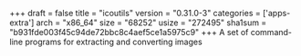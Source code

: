 +++
draft = false
title = "icoutils"
version = "0.31.0-3"
categories = ['apps-extra']
arch = "x86_64"
size = "68252"
usize = "272495"
sha1sum = "b931fde003f45c94de72bbc8c4aef5ce1a5975c9"
+++
A set of command-line programs for extracting and converting images